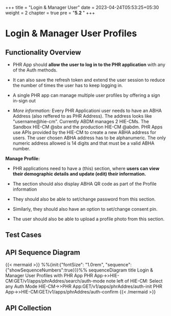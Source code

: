 +++
title = "Login & Manager User"
date = 2023-04-24T05:53:25+05:30
weight = 2
chapter = true
pre = "<b>5.2 </b>"
+++

# Login & Manager User Profiles

## Functionality Overview

- PHR App should **allow the user to log in to the PHR application** with any of the Auth methods.

- It can also save the refresh token and extend the user session to reduce the number of times the user has to keep logging in.

- A single PHR app can manage multiple user profiles by offering a sign in-sign out

- *More information:*
Every PHR Applicationi user needs to have an ABHA Address (also reffered to as PHR Address). The address looks like "username@hie-cm". Currently ABDM manages 2 HIE-CMs. The Sandbox HIE-CM @sbx and the production HIE-CM @abdm. PHR Apps use APIs provided by the HIE-CM to create a new ABHA address for users. 
The user chosen ABHA address has to be alphanumeric. The only numeric address allowed is 14 digits and that must be a valid ABHA number. 

**Manage Profile:**

- PHR applications need to have a (this) section, where **users can view their demographic details and update (edit) their information.**

- The section should also display ABHA QR code as part of the Profile information

- They should also be able to set/change password from this section.

- Similarly, they should also have an option to set/change consent pin.

- The user should also be able to upload a profile photo from this section.

## Test Cases


## API Sequence Diagram

{{< mermaid >}}
%%{init:{"fontSize": "1.0rem", "sequence":{"showSequenceNumbers":true}}}%%
sequenceDiagram
title Login & Manager User Profiles with PHR App
PHR App->>HIE-CM:GET/v1/apps/phrAddres/search/auth-mode
note left of HIE-CM: Select any Auth Mode
HIE-CM->>PHR App:GET/v1/apps/phrAddres/auth-init
PHR App->>HIE-CM:GET/v1/apps/phrAddres/auth-confirm
{{< /mermaid >}}


## API Collection


